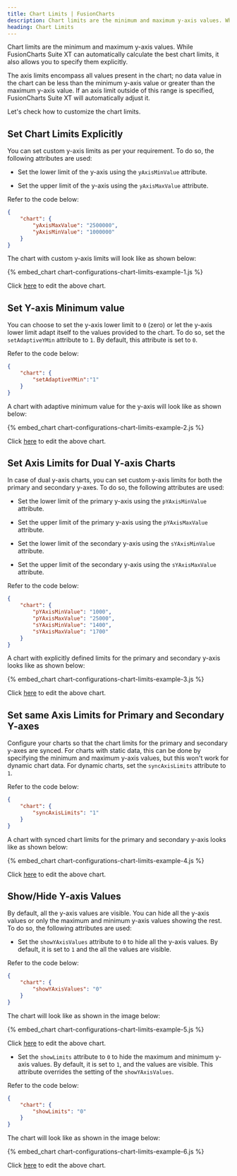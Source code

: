 ```yaml
---
title: Chart Limits | FusionCharts
description: Chart limits are the minimum and maximum y-axis values. While FusionCharts Suite XT can automatically calculate the best chart limits.
heading: Chart Limits
---
```


Chart limits are the minimum and maximum y-axis values. While FusionCharts Suite XT can automatically calculate the best chart limits, it also allows you to specify them explicitly.

The axis limits encompass all values present in the chart; no data value in the chart can be less than the minimum y-axis value or greater than the maximum y-axis value. If an axis limit outside of this range is specified, FusionCharts Suite XT will automatically adjust it.

Let's check how to customize the chart limits.

## Set Chart Limits Explicitly

You can set custom y-axis limits as per your requirement. To do so, the following attributes are used:

* Set the lower limit of the y-axis using the `yAxisMinValue` attribute. 

* Set the upper limit of the y-axis using the `yAxisMaxValue` attribute.

Refer  to the code below:

```json
{
    "chart": {
        "yAxisMaxValue": "2500000",
        "yAxisMinValue": "1000000"
    }
}
```

The chart with custom y-axis limits will look like as shown below:

{% embed_chart chart-configurations-chart-limits-example-1.js %}

Click [here](http://jsfiddle.net/fusioncharts/8qfgrdxw/ "@@open-newtab") to edit the above chart.

## Set Y-axis Minimum value

You can choose to set the y-axis lower limit to `0` (zero) or let the y-axis lower limit adapt itself to the values provided to the chart. To do so, set the `setAdaptiveYMin` attribute to `1`. By default, this attribute is set to `0`.

Refer to the code below:

```json
{
    "chart": {
        "setAdaptiveYMin":"1"
    }
}
```

A chart with adaptive minimum value for the y-axis will look like as shown below:

{% embed_chart chart-configurations-chart-limits-example-2.js %}

Click [here](http://jsfiddle.net/fusioncharts/cs89448w/ "@@open-newtab") to edit the above chart.

## Set Axis Limits for Dual Y-axis Charts

In case of dual y-axis charts, you can set custom y-axis limits for both the primary and secondary y-axes. To do so, the following attributes are used:

* Set the lower limit of the primary y-axis using the `pYAxisMinValue` attribute.

* Set the upper limit of the primary y-axis using the `pYAxisMaxValue` attribute.

* Set the lower limit of the secondary y-axis using the `sYAxisMinValue` attribute.

* Set the upper limit of the secondary y-axis using the `sYAxisMaxValue` attribute.

Refer to the code below:

```json
{
    "chart": {
        "pYAxisMinValue": "1000",
        "pYAxisMaxValue": "25000",
        "sYAxisMinValue": "1400",
        "sYAxisMaxValue": "1700"
    }
}
```

A chart with explicitly defined limits for the primary and secondary y-axis looks like as shown below:

{% embed_chart chart-configurations-chart-limits-example-3.js %}

Click [here](http://jsfiddle.net/fusioncharts/4azzajgL/ "@@open-newtab") to edit the above chart.

## Set same Axis Limits for Primary and Secondary Y-axes

Configure your charts so that the chart limits for the primary and secondary y-axes are synced. For charts with static data, this can be done by specifying the minimum and maximum y-axis values, but this won't work for dynamic chart data. For dynamic charts, set the `syncAxisLimits` attribute to `1`. 

Refer  to the code below:

```json
{
    "chart": {
        "syncAxisLimits": "1"
    }
}
```

A chart with synced chart limits for the primary and secondary y-axis looks like as shown below:

{% embed_chart chart-configurations-chart-limits-example-4.js %}

Click [here](http://jsfiddle.net/fusioncharts/7wo4mv5r/ "@@open-newtab") to edit the above chart.

## Show/Hide Y-axis Values

By default, all the y-axis values are visible. You can hide all the y-axis values or only the maximum and minimum y-axis values showing the rest. To do so, the following attributes are used:

* Set the `showYAxisValues` attribute to `0` to hide all the y-axis values. By default, it is set to `1` and the all the values are visible.

Refer  to the code below:

```json
{
    "chart": {
        "showYAxisValues": "0"
    }
}
```

The chart will look like as shown in the image below:

{% embed_chart chart-configurations-chart-limits-example-5.js %}

Click [here](http://jsfiddle.net/fusioncharts/14srsdrw/ "@@open-newtab") to edit the above chart.

* Set the `showLimits` attribute to `0` to hide the maximum and minimum y-axis values. By default, it is set to `1`, and the values are visible. This attribute overrides the setting of the `showYAxisValues`.

Refer  to the code below:

```json
{
    "chart": {
        "showLimits": "0"
    }
}
```

The chart will look like as shown in the image below:

{% embed_chart chart-configurations-chart-limits-example-6.js %}

Click [here](http://jsfiddle.net/fusioncharts/h2fzxqbr/ "@@open-newtab") to edit the above chart.
